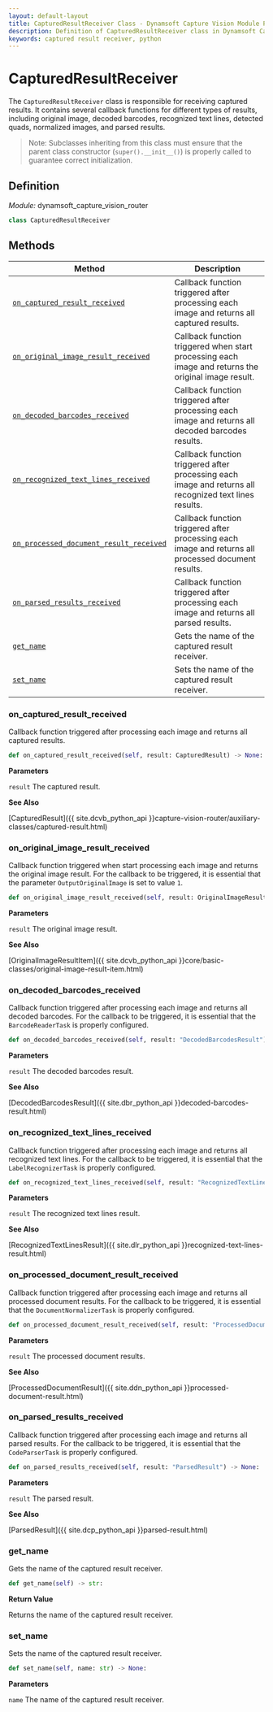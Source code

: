 ```yaml
---
layout: default-layout
title: CapturedResultReceiver Class - Dynamsoft Capture Vision Module Python Edition API Reference
description: Definition of CapturedResultReceiver class in Dynamsoft Capture Vision Module Python Edition.
keywords: captured result receiver, python
---
```


# CapturedResultReceiver

The `CapturedResultReceiver` class is responsible for receiving captured results. It contains several callback functions for different types of results, including original image, decoded barcodes, recognized text lines, detected quads, normalized images, and parsed results.

>Note: Subclasses inheriting from this class must ensure that the parent class constructor (`super().__init__()`) is properly called to guarantee correct initialization.

## Definition

*Module:* dynamsoft_capture_vision_router

```python
class CapturedResultReceiver
```

## Methods

| Method                                                            | Description                                          |
| ----------------------------------------------------------------- | ---------------------------------------------------- |
| [`on_captured_result_received`](#on_captured_result_received) | Callback function triggered after processing each image and returns all captured results. |
| [`on_original_image_result_received`](#on_original_image_result_received) | Callback function triggered when start processing each image and returns the original image result. |
| [`on_decoded_barcodes_received`](#on_decoded_barcodes_received) | Callback function triggered after processing each image and returns all decoded barcodes results. |
| [`on_recognized_text_lines_received`](#on_recognized_text_lines_received) | Callback function triggered after processing each image and returns all recognized text lines results. |
| [`on_processed_document_result_received`](#on_processed_document_result_received) | Callback function triggered after processing each image and returns all processed document results.        |
| [`on_parsed_results_received`](#on_parsed_results_received) | Callback function triggered after processing each image and returns all parsed results.                |
| [`get_name`](#get_name)       | Gets the name of the captured result receiver.                                             |
| [`set_name`](#set_name)       | Sets the name of the captured result receiver.                                             |

### on_captured_result_received

Callback function triggered after processing each image and returns all captured results.

```python
def on_captured_result_received(self, result: CapturedResult) -> None:
```

**Parameters**

`result` The captured result.

**See Also**

[CapturedResult]({{ site.dcvb_python_api }}capture-vision-router/auxiliary-classes/captured-result.html)

### on_original_image_result_received

Callback function triggered when start processing each image and returns the original image result. For the callback to be triggered, it is essential that the parameter `OutputOriginalImage` is set to value `1`.

```python
def on_original_image_result_received(self, result: OriginalImageResultItem) -> None:
```

**Parameters**

`result` The original image result.

**See Also**

[OriginalImageResultItem]({{ site.dcvb_python_api }}core/basic-classes/original-image-result-item.html)

### on_decoded_barcodes_received

Callback function triggered after processing each image and returns all decoded barcodes. For the callback to be triggered, it is essential that the `BarcodeReaderTask` is properly configured.

```python
def on_decoded_barcodes_received(self, result: "DecodedBarcodesResult") -> None:
```

**Parameters**

`result` The decoded barcodes result.

**See Also**

[DecodedBarcodesResult]({{ site.dbr_python_api }}decoded-barcodes-result.html)

### on_recognized_text_lines_received

Callback function triggered after processing each image and returns all recognized text lines. For the callback to be triggered, it is essential that the `LabelRecognizerTask` is properly configured.

```python
def on_recognized_text_lines_received(self, result: "RecognizedTextLinesResult") -> None:
```

**Parameters**

`result` The recognized text lines result.

**See Also**

[RecognizedTextLinesResult]({{ site.dlr_python_api }}recognized-text-lines-result.html)

### on_processed_document_result_received

Callback function triggered after processing each image and returns all processed document results. For the callback to be triggered, it is essential that the `DocumentNormalizerTask` is properly configured.

```python
def on_processed_document_result_received(self, result: "ProcessedDocumentResult") -> None:
```

**Parameters**

`result` The processed document results.

**See Also**

[ProcessedDocumentResult]({{ site.ddn_python_api }}processed-document-result.html)

### on_parsed_results_received

Callback function triggered after processing each image and returns all parsed results. For the callback to be triggered, it is essential that the `CodeParserTask` is properly configured.

```python
def on_parsed_results_received(self, result: "ParsedResult") -> None:
```

**Parameters**

`result` The parsed result.

**See Also**

[ParsedResult]({{ site.dcp_python_api }}parsed-result.html)

### get_name

Gets the name of the captured result receiver.  

```python
def get_name(self) -> str:
```

**Return Value**

Returns the name of the captured result receiver.  

### set_name

Sets the name of the captured result receiver.  

```python
def set_name(self, name: str) -> None:
```

**Parameters**

`name` The name of the captured result receiver.
